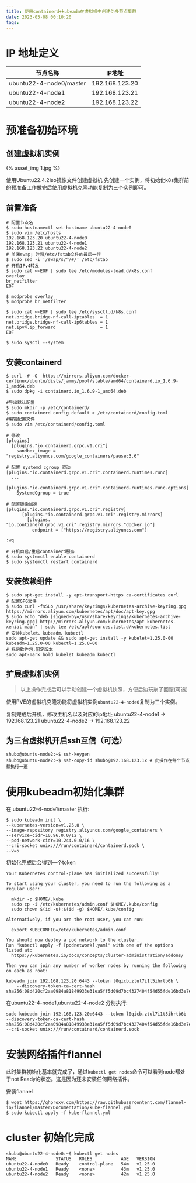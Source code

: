 ```yaml
---
title: 使用containerd+kubeadm在虚拟机中创建伪多节点集群
date: 2023-05-08 00:10:20
tags:
---
```

# IP 地址定义
|节点名称| IP地址|
|---|---|
|ubuntu22-4-node0/master |192.168.123.20|
|ubuntu22-4-node1| 192.168.123.21|
|ubuntu22-4-node2 |192.168.123.22|

# 预准备初始环境

## 创建虚拟机实例
{% asset_img 1.jpg %}

使用Ubuntu22.4.2Iso镜像文件创建虚拟机
先创建一个实例，将初始化k8s集群前的预准备工作做完后使用虚拟机克隆功能复制为三个实例即可。

## 前置准备
```shell
# 配置节点名
$ sudo hostnamectl set-hostname ubuntu22-4-node0
$ sudo vim /etc/hosts
192.168.123.20 ubuntu22-4-node0
192.168.123.21 ubuntu22-4-node1
192.168.123.22 ubuntu22-4-node2
# 关闭swap; 注释/etc/fstab文件的最后一行
$ sudo sed -i '/swap/s/^/#/' /etc/fstab
# 开启IPv4转发
$ sudo cat <<EOF | sudo tee /etc/modules-load.d/k8s.conf
overlay
br_netfilter
EOF

$ modprobe overlay
$ modprobe br_netfilter

$ sudo cat <<EOF | sudo tee /etc/sysctl.d/k8s.conf
net.bridge.bridge-nf-call-iptables  = 1
net.bridge.bridge-nf-call-ip6tables = 1
net.ipv4.ip_forward                 = 1
EOF

$ sudo sysctl --system
```

## 安装containerd
```shell
$ curl -# -O  https://mirrors.aliyun.com/docker-ce/linux/ubuntu/dists/jammy/pool/stable/amd64/containerd.io_1.6.9-1_amd64.deb
$ sudo dpkg -i containerd.io_1.6.9-1_amd64.deb

#导出默认配置
$ sudo mkdir -p /etc/containerd/
$ sudo containerd config default > /etc/containerd/config.toml
#编辑配置文件
$ sudo vim /etc/containerd/config.toml

# 修改
[plugins]
  [plugins."io.containerd.grpc.v1.cri"]
    sandbox_image = "registry.aliyuncs.com/google_containers/pause:3.6"
    
# 配置 systemd cgroup 驱动 
[plugins."io.containerd.grpc.v1.cri".containerd.runtimes.runc]
  ...
  [plugins."io.containerd.grpc.v1.cri".containerd.runtimes.runc.options]
    SystemdCgroup = true

# 配置镜像加速
[plugins."io.containerd.grpc.v1.cri".registry]
      [plugins."io.containerd.grpc.v1.cri".registry.mirrors]
        [plugins. "io.contianerd.grpc.v1.cri".registry.mirrors."docker.io"]
          endpoint = ["https://registry.aliyuncs.com"]

:wq

# 开机自启/重启containerd服务
$ sudo systemctl enable containerd
$ sudo systemctl restart containerd
```
## 安装依赖组件
```shell
$ sudo apt-get install -y apt-transport-https ca-certificates curl
# 配置GPG文件
$ sudo curl -fsSLo /usr/share/keyrings/kubernetes-archive-keyring.gpg  https://mirrors.aliyun.com/kubernetes/apt/doc/apt-key.gpg
$ sudo echo "deb [signed-by=/usr/share/keyrings/kubernetes-archive-keyring.gpg] http://mirrors.aliyun.com/kubernetes/apt kubernetes-xenial main" | sudo tee /etc/apt/sources.list.d/kubernetes.list
# 安装kubelet、kubeadm、kubectl
sudo apt-get update && sudo apt-get install -y kubelet=1.25.0-00 kubeadm=1.25.0-00 kubectl=1.25.0-00
# 标记软件包,固定版本
sudo apt-mark hold kubelet kubeadm kubectl
```

## 扩展虚拟机实例

> 以上操作完成后可以手动创建一个虚拟机快照，方便后边玩崩了回滚(可选)

使用PVE的虚拟机克隆功能将虚拟机实例`ubuntu22-4-node0`复制为三个实例。

复制完成后开机，修改主机名以及对应的ip地址
ubuntu22-4-node1 -> 192.168.123.21
ubuntu22-4-node2 -> 192.168.123.22


## 为三台虚拟机开启ssh互信（可选）
```shell
shubo@ubuntu-node2:~$ ssh-keygen
shubo@ubuntu-node2:~$ ssh-copy-id shubo@192.168.123.1x # 此操作在每个节点都执行一遍
```
# 使用kubeadm初始化集群
在 ubuntu22-4-node1/master 执行: 
```shell
$ sudo kubeadm init \
--kubernetes-version=v1.25.0 \
--image-repository registry.aliyuncs.com/google_containers \
--service-cidr=10.96.0.0/12 \
--pod-network-cidr=10.244.0.0/16 \
--cri-socket unix:///run/containerd/containerd.sock \
--v=5
```

初始化完成后会得到一个token
```shell
Your Kubernetes control-plane has initialized successfully!

To start using your cluster, you need to run the following as a regular user:

  mkdir -p $HOME/.kube
  sudo cp -i /etc/kubernetes/admin.conf $HOME/.kube/config
  sudo chown $(id -u):$(id -g) $HOME/.kube/config

Alternatively, if you are the root user, you can run:

  export KUBECONFIG=/etc/kubernetes/admin.conf

You should now deploy a pod network to the cluster.
Run "kubectl apply -f [podnetwork].yaml" with one of the options listed at:
  https://kubernetes.io/docs/concepts/cluster-administration/addons/

Then you can join any number of worker nodes by running the following on each as root:

kubeadm join 192.168.123.20:6443 --token l0qicb.ztul7i1t5ihrtb6b \
	--discovery-token-ca-cert-hash sha256:08d420cf2aa0984a81849933e31ea5ff5d09d7bc4327404f54d55fde16bd3e7e
```
在ubuntu22-4-node1,ubuntu22-4-node2 分别执行:
```shell
sudo kubeadm join 192.168.123.20:6443 --token l0qicb.ztul7i1t5ihrtb6b         --discovery-token-ca-cert-hash sha256:08d420cf2aa0984a81849933e31ea5ff5d09d7bc4327404f54d55fde16bd3e7e --cri-socket unix:///run/containerd/containerd.sock
```

# 安装网络插件flannel
此时集群初始化基本就完成了，通过`kubectl get nodes`命令可以看到node都处于not Ready的状态。这是因为还未安装任何网络插件。

安装flannel
```shell
$ wget https://ghproxy.com/https://raw.githubusercontent.com/flannel-io/flannel/master/Documentation/kube-flannel.yml
$ sudo kubectl apply -f kube-flannel.yml
```

# cluster 初始化完成
```shell
shubo@ubuntu22-4-node0:~$ kubectl get nodes
NAME               STATUS   ROLES           AGE   VERSION
ubuntu22-4-node0   Ready    control-plane   54m   v1.25.0
ubuntu22-4-node1   Ready    <none>          43m   v1.25.0
ubuntu22-4-node2   Ready    <none>          42m   v1.25.0
```